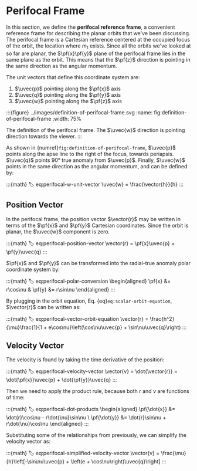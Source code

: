 # Perifocal Frame

In this section, we define the **perifocal reference frame**, a convenient reference frame for describing the planar orbits that we've been discussing. The perifocal frame is a Cartesian reference centered at the occupied focus of the orbit, the location where $m_1$ exists. Since all the orbits we've looked at so far are planar, the $\pf{x}\pf{y}$ plane of the perifocal frame lies in the same plane as the orbit. This means that the $\pf{z}$ direction is pointing in the same direction as the angular momentum.

The unit vectors that define this coordinate system are:

1. $\uvec{p}$ pointing along the $\pf{x}$ axis
2. $\uvec{q}$ pointing along the $\pf{y}$ axis
3. $\uvec{w}$ pointing along the $\pf{z}$ axis

:::{figure} ../images/definition-of-perifocal-frame.svg
:name: fig:definition-of-perifocal-frame
:width: 75%

The definition of the perifocal frame. The $\uvec{w}$ direction is pointing direction towards the viewer.
:::

As shown in {numref}`fig:definition-of-perifocal-frame`, $\uvec{p}$ points along the apse line to the right of the focus, towards periapsis. $\uvec{q}$ points 90° true anomaly from $\uvec{p}$. Finally, $\uvec{w}$ points in the same direction as the angular momentum, and can be defined by:

:::{math}
:label: eq:perifocal-w-unit-vector
\uvec{w} = \frac{\vector{h}}{h}
:::

## Position Vector

In the perifocal frame, the position vector $\vector{r}$ may be written in terms of the $\pf{x}$ and $\pf{y}$ Cartesian coordinates. Since the orbit is planar, the $\uvec{w}$ component is zero.

:::{math}
:label: eq:perifocal-position-vector
\vector{r} = \pf{x}\uvec{p} + \pf{y}\uvec{q}
:::

$\pf{x}$ and $\pf{y}$ can be transformed into the radial-true anomaly polar coordinate system by:

:::{math}
:label: eq:perifocal-polar-conversion
\begin{aligned}
\pf{x} &= r\cos\nu & \pf{y} &= r\sin\nu
\end{aligned}
:::

By plugging in the orbit equation, Eq. {eq}`eq:scalar-orbit-equation`, $\vector{r}$ can be written as:

:::{math}
:label: eq:perifocal-vector-orbit-equation
\vector{r} = \frac{h^2}{\mu}\frac{1}{1 + e\cos\nu}\left(\cos\nu\uvec{p} + \sin\nu\uvec{q}\right)
:::

## Velocity Vector

The velocity is found by taking the time derivative of the position:

:::{math}
:label: eq:perifocal-velocity-vector
\vector{v} = \dot{\vector{r}} = \dot{\pf{x}}\uvec{p} + \dot{\pf{y}}\uvec{q}
:::

Then we need to apply the product rule, because both $r$ and $\nu$ are functions of time:

:::{math}
:label: eq:perifocal-dot-products
\begin{aligned}
\pf{\dot{x}} &= \dot{r}\cos\nu - r\dot{\nu}\sin\nu \\
\pf{\dot{y}} &= \dot{r}\sin\nu + r\dot{\nu}\cos\nu
\end{aligned}
:::

Substituting some of the relationships from previously, we can simplify the velocity vector as:

:::{math}
:label: eq:perifocal-simplified-velocity-vector
\vector{v} = \frac{\mu}{h}\left[-\sin\nu\uvec{p} + \left(e + \cos\nu\right)\uvec{q}\right]
:::
